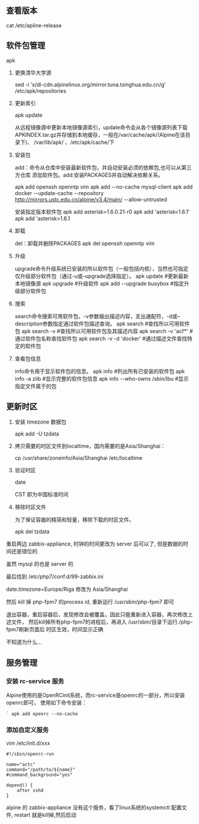 
## 查看版本

cat /etc/apline-release


## 软件包管理

apk

1. 更换清华大学源

    sed -i 's/dl-cdn.alpinelinux.org/mirror.tuna.tsinghua.edu.cn/g' /etc/apk/repositories

2. 更新索引
    
    apk update 

    从远程镜像源中更新本地镜像源索引，update命令会从各个镜像源列表下载
    APKINDEX.tar.gz并存储到本地缓存，一般在/var/cache/apk/(Alpine在该目录下)、
    /var/lib/apk/ 、/etc/apk/cache/下

3. 安装包

    add：命令从仓库中安装最新软件包，并自动安装必须的依赖包,也可以从第三方仓库
    添加软件包。add:安装PACKAGES并自动解决依赖关系。

    apk add openssh openntp vim
    apk add --no-cache mysql-client
    apk add docker --update-cache --repository http://mirrors.ustc.edu.cn/alpine/v3.4/main/ --allow-untrusted

    安装指定版本软件包
    apk add asterisk=1.6.0.21-r0
    apk add 'asterisk<1.6.1'
    apk add 'asterisk>1.6.1

4. 卸载

    del：卸载并删除PACKAGES
    apk del openssh openntp vim

5. 升级

    upgrade命令升级系统已安装的所以软件包（一般包括内核），当然也可指定仅升级部分软件包（通过-u或–upgrade选择指定）。
    apk update #更新最新本地镜像源
    apk upgrade #升级软件
    apk add --upgrade busybox #指定升级部分软件包

6. 搜索

    search命令搜索可用软件包，-v参数输出描述内容，支出通配符，-d或–description参数指定通过软件包描述查询。
    apk search #查找所以可用软件包
    apk search -v #查找所以可用软件包及其描述内容
    apk search -v 'acf*' #通过软件包名称查找软件包
    apk search -v -d 'docker' #通过描述文件查找特定的软件包

7. 查看包信息

    info命令用于显示软件包的信息。
    apk info #列出所有已安装的软件包
    apk info -a zlib #显示完整的软件包信息
    apk info --who-owns /sbin/lbu #显示指定文件属于的包

## 



## 更新时区

1. 安装 timezone 数据包

    apk add -U tzdata

2. 拷贝需要的时区文件到localtime，国内需要的是Asia/Shanghai：

    cp /usr/share/zoneinfo/Asia/Shanghai /etc/localtime

3. 验证时区

    date

    CST 即为中国标准时间

4. 移除时区文件

    为了保证容器的精简和轻量，移除下载的时区文件。

    apk del tzdata

重启两边 zabbix-appliance, 时钟的时间更改为 server 后可以了, 但是数据的时间还是错位的

虽然 mysql 的也是 server 的

最后找到 /etc/php7/conf.d/99-zabbix.ini

date.timezone=Europe/Riga 修改为 Asia/Shanghai

然后 kill 掉 php-fpm7 的process id, 重新运行 /usr/sbin/php-fpm7 即可

退出容器，重启容器后，发现修改会被覆盖，因此只能重新进入容器，再次修改上述文件，
然后kill掉所有php-fpm7的进程后，再进入 /usr/sbin/目录下运行./php-fpm7刷新页面后
时区生效，时间显示正确

不知道为什么...



## 服务管理

### 安装 rc-service 服务

Alpine使用的是OpenRCinit系统，而rc-service是openrc的一部分，所以安装openrc即可，
使用如下命令安装：

    ` apk add openrc --no-cache

### 添加自定义服务

vim /etc/init.d/xxx

```
#!/sbin/openrc-run

name="actc"
command="/path/to/${name}"
#command_background="yes"

depend() {
    after sshd
}

```

alpine 的 zabbix-appliance 没有这个服务，看了linux系统的systemctl 配置文件,
restart 就是kill掉,然后启动


